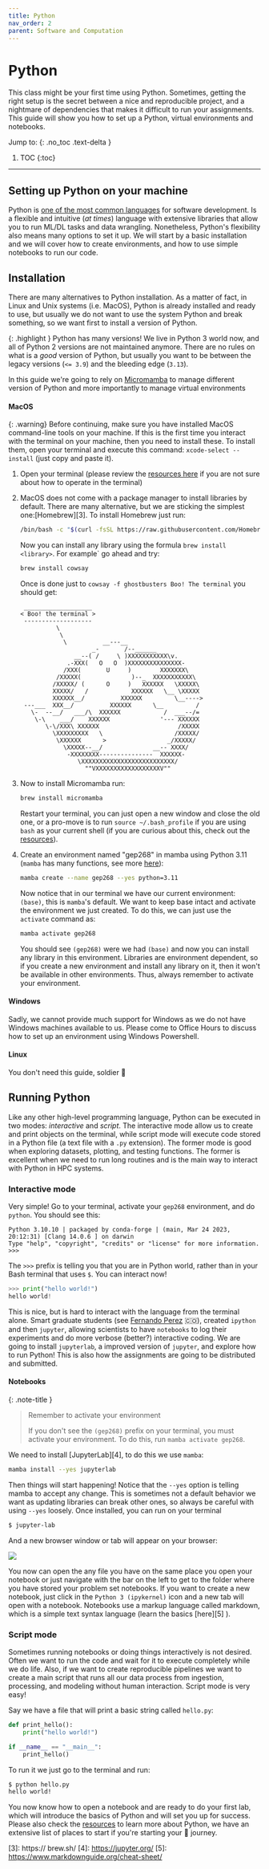 ```yaml
---
title: Python
nav_order: 2
parent: Software and Computation
---
```


# Python

This class might be your first time using Python. Sometimes, getting the right
setup is the secret between a nice and reproducible project, and a nightmare of
dependencies that makes it difficult to run your assignments. This guide will
show you how to set up a Python, virtual environments and notebooks.

Jump to:
{: .no_toc .text-delta }

1. TOC
{:toc}

---


## Setting up Python on your machine

Python is [one of the most common languages][1] for software development. Is
a flexible and intuitive (*at times*) language with extensive libraries that
allow you to run ML/DL tasks and data wrangling. Nonetheless, Python's
flexibility also means many options to set it up. We will start by a basic
installation and we will cover how to create environments, and how to use
simple notebooks to run our code. 
 
## Installation

There are many alternatives to Python installation. As a matter of fact, in
Linux and Unix systems (i.e. MacOS), Python is already installed and ready to
use, but usually we do not want to use the system Python and break something,
so we want first to install a version of Python. 

{: .highlight } 
Python has many versions! We live in Python 3 world now, and
all of Python 2 versions are not maintained anymore. There are no rules on what
is a *good* version of Python, but usually you want to be between the legacy
versions (`<= 3.9`) and the bleeding edge (`3.13`). 

In this guide we're going to rely on [Micromamba][2] to manage different
version of Python and more importantly to manage virtual environments

#### MacOS 

{: .warning}
Before continuing, make sure you have installed MacOS command-line tools on
your machine. If this is the first time you interact with the terminal on your
machine, then you need to install these. To install them, open your terminal
and execute this command: `xcode-select --install` (just copy and paste it).

 1. Open your terminal (please review the [resources here](resources.md) if you
    are not sure about how to operate in the terminal) 
 2. MacOS does not come with a package manager to install libraries by default.
    There are many alternative, but we are sticking the simplest
    one:[Homebrew][3]. To install Homebrew just run:

	```bash
	/bin/bash -c "$(curl -fsSL https://raw.githubusercontent.com/Homebrew/install/HEAD/install.sh)"
	```

	Now you can install any library using the formula `brew install <library>`. For example` go ahead and try: 

	```bash
	brew install cowsay
	```

	Once is done just to `cowsay -f ghostbusters Boo! The terminal` you should get:

	```
	 ___________________
	< Boo! the terminal >
	 -------------------
	          \
	           \
	            \          __---__
	                    _-       /--______
	               __--( /     \ )XXXXXXXXXXX\v.
	             .-XXX(   O   O  )XXXXXXXXXXXXXXX-
	            /XXX(       U     )        XXXXXXX\
	          /XXXXX(              )--_  XXXXXXXXXXX\
	         /XXXXX/ (      O     )   XXXXXX   \XXXXX\
	         XXXXX/   /            XXXXXX   \__ \XXXXX
	         XXXXXX__/          XXXXXX         \__---->
	 ---___  XXX__/          XXXXXX      \__         /
	   \-  --__/   ___/\  XXXXXX            /  ___--/=
	    \-\    ___/    XXXXXX              '--- XXXXXX
	       \-\/XXX\ XXXXXX                      /XXXXX
	         \XXXXXXXXX   \                    /XXXXX/
	          \XXXXXX      >                 _/XXXXX/
	            \XXXXX--__/              __-- XXXX/
	             -XXXXXXXX---------------  XXXXXX-
	                \XXXXXXXXXXXXXXXXXXXXXXXXXX/
	                  ""VXXXXXXXXXXXXXXXXXXV""
	```
 3. Now to install Micromamba run:
	
	```bash
	brew install micromamba
	```

    Restart your terminal, you can just open a new window and close the old one,
    or a pro-move is to run `source ~/.bash_profile` if you are using `bash` as
    your current shell (if you are curious about this, check out the
    [resources](resources.md)). 

 4. Create an environment named "gep268" in mamba using Python 3.11 (`mamba` has many
    functions, see more
    [here](https://mamba.readthedocs.io/en/latest/user_guide/concepts.html#concepts)):
    ```bash 
    mamba create --name gep268 --yes python=3.11
    ```
    Now notice that in our terminal we have our current environment: `(base)`, this 
    is `mamba`'s default. We want to keep base intact and activate the
    environment we just created. To do this, we can just use the `activate`
    command as: 
    ```bash
    mamba activate gep268
    ```
    You should see `(gep268)` were we had `(base)` and now you can install any
    library in this environment. Libraries are environment dependent, so if you
    create a new environment and install any library on it, then it won't be
    available in other environments. Thus, always remember to activate your
    environment. 

#### Windows

Sadly, we cannot provide much support for Windows as we do not have Windows
machines available to us. Please come to Office Hours to discuss how to set
up an environment using Windows Powershell.

#### Linux

You don't need this guide, soldier 🐧 
 
## Running Python

Like any other high-level programming language, Python can be executed in two
modes: *interactive* and *script*. The interactive mode allow us to create and
print objects on the terminal, while script mode will execute code stored in
a Python file (a text file with a `.py` extension). The former mode is good
when exploring datasets, plotting, and testing functions. The former is
excellent when we need to run long routines and is the main way to interact
with Python in HPC systems. 

### Interactive mode

Very simple! Go to your terminal, activate your `gep268` environment, and do
`python`. You should see this: 

```
Python 3.10.10 | packaged by conda-forge | (main, Mar 24 2023, 20:12:31) [Clang 14.0.6 ] on darwin
Type "help", "copyright", "credits" or "license" for more information.
>>>

```

The `>>>` prefix is telling you that you are in Python world, rather than in
your Bash terminal that uses `$`. You can interact now! 

```python
>>> print("hello world!")
hello world!
```

This is nice, but is hard to interact with the language from the terminal
alone. Smart graduate students (see [Fernando
Perez](https://bids.berkeley.edu/people/fernando-perez) 🇨🇴), created `ipython`
and then `jupyter`, allowing scientists to have `notebooks` to log their
experiments and do more verbose (better?) interactive coding. We are going to
install `jupyterlab`, a improved version of `jupyter`, and explore how to run
Python! This is also how the assignments are going to be distributed and
submitted. 


#### Notebooks

{: .note-title }
> Remember to activate your environment
>
> If you don't see the `(gep268)` prefix on your terminal, you must activate
your environment. To do this, run `mamba activate gep268`. 

We need to install [JupyterLab][4], to do this we use `mamba`:

```bash
mamba install --yes jupyterlab
```

Then things will start happening! Notice that the `--yes` option is telling
mamba to accept any change. This is sometimes not a default behavior we want as
updating libraries can break other ones, so always be careful with using
`--yes` loosely. Once installed, you can run on your terminal

```bash
$ jupyter-lab
```

And a new browser window or tab will appear on your browser: 

![](/../assets/images/jlab_intro.png)

You now can open the any file you have on the same place you open your notebook
or just navigate with the bar on the left to get to the folder where you have
stored your problem set notebooks. If you want to create a new notebook, just
click in the `Python 3 (ipykernel)` icon and a new tab will open with
a notebook. Notebooks use a markup language called markdown, which is a simple
text syntax language (learn the basics [here][5] ).

### Script mode

Sometimes running notebooks or doing things interactively is not desired. Often we want to run the code and wait for it to execute completely while we do life. Also, if we want to create reproducible pipelines we want to create a main script that runs all our data process from ingestion, processing, and modeling without human interaction. Script mode is very easy! 

Say we have a file that will print a basic string called `hello.py`:

```python
def print_hello():
	print("hello world!")

if __name__ == "__main__":
	print_hello()
```

To run it we just go to the terminal and run:

```bash
$ python hello.py
hello world!
```

You now know how to open a notebook and are ready to do your first lab, which
will introduce the basics of Python and will set you up for success. Please
also check the [resources](resources.md) to learn more about Python, we have an
extensive list of places to start if you're starting your 🐍 journey. 
 

[1]: https://survey.stackoverflow.co/2024/technology#most-popular-technologies-language
[2]: https://mamba.readthedocs.io/en/latest/index.html
[3]: https:// brew.sh/
[4]: https://jupyter.org/
[5]: https://www.markdownguide.org/cheat-sheet/ 
